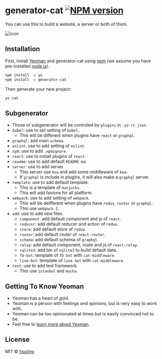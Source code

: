 # generator-cat [![NPM version][npm-image]][npm-url]

You can use this to build a website, a server or both of them.

![icon](http://hsuting.github.io/img/icon.svg)

## Installation

First, install [Yeoman](http://yeoman.io) and generator-cat using [npm](https://www.npmjs.com/) (we assume you have pre-installed [node.js](https://nodejs.org/)).

```bash
npm install -g yo
npm install -g generator-cat
```

Then generate your new project:

```bash
yo cat
```

## Subgenerator
- Those of subgenerator will be controled by `plugins` in `.yo-rc.json`.
- `babel`: use to set setting of `babel`.
  - This will be different when plugins have `react` or `graphql`.
- `graphql`: add main `schema`.
- `eslint`: use to add setting of `eslint`.
- `npm`: use to add `.npmignore`.
- `react`: use to install plugins of `react`.
- `readme`: use to add default `README.md`.
- `server`: use to add server.
  - This server use `koa` and add some middleware of `koa`.
  - If `graphql` is include in plugins, it will also make a `graphql` server.
- `template`: use to add default template.
  - This is a template of `nunjucks`.
  - This will add favions for all platform.
- `webpack`: use to add setting of `webpack`.
  - This will be deifferent when plugins have `redux`, `router` or `graphql`.
  - This use `webpack 2`.
- `add`: use to add new files.
  - `component`: add default component and js of `react`.
  - `reducer`: add default reducer and action of `redux`.
  - `store`: add default store of `redux`.
  - `router`: add default router of `react-router`.
  - `schema`: add default schema of `graphql`.
  - `relay`: add default component, route and js of `react-relay`.
  - `sqlite3`: add bin of `sqlite3` to build default data.
  - `fb-bot`: template of `fb bot` with `cat-middleware`.
  - `line-bot`: template of `line bot` with `cat-middleware`.
- `test`: use to add test framework.
  - This use `istanbul` and `mocha`.

## Getting To Know Yeoman

 * Yeoman has a heart of gold.
 * Yeoman is a person with feelings and opinions, but is very easy to work with.
 * Yeoman can be too opinionated at times but is easily convinced not to be.
 * Feel free to [learn more about Yeoman](http://yeoman.io/).

## License

MIT © [hsuting](hsuting.com)


[npm-image]: https://badge.fury.io/js/generator-cat.svg
[npm-url]: https://npmjs.org/package/generator-cat
